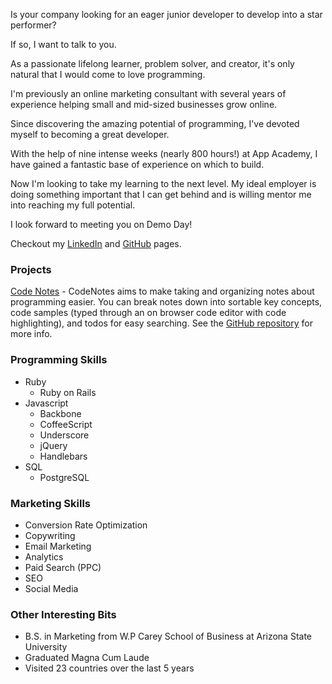 Is your company looking for an eager junior developer to develop into a star performer?

If so, I want to talk to you.

As a passionate lifelong learner, problem solver, and creator, it's only natural that I would come to love programming.

I'm previously an online marketing consultant with several years of experience helping small and mid-sized businesses grow online.

Since discovering the amazing potential of programming, I've devoted myself to becoming a great developer.

With the help of nine intense weeks (nearly 800 hours!) at App Academy, I have gained a fantastic base of experience on which to build.

Now I'm looking to take my learning to the next level. My ideal employer is doing something important that I can get behind and is willing mentor me into reaching my full potential.

I look forward to meeting you on Demo Day!

Checkout my [LinkedIn](http://www.linkedin.com/in/dalek/) and [GitHub](https://github.com/daleknauss) pages.

### Projects
[Code Notes](http://codenotes.herokuapp.com/) - CodeNotes aims to make taking and organizing notes about programming easier. You can break notes down into sortable key concepts, code samples (typed through an on browser code editor with code highlighting), and todos for easy searching. See the [GitHub repository](https://github.com/daleknauss/Code-Notes) for more info.

### Programming Skills
+ Ruby
    + Ruby on Rails
+ Javascript
    + Backbone
    + CoffeeScript
    + Underscore
    + jQuery
    + Handlebars
+ SQL
    + PostgreSQL

### Marketing Skills
+ Conversion Rate Optimization
+ Copywriting
+ Email Marketing
+ Analytics
+ Paid Search (PPC)
+ SEO
+ Social Media

### Other Interesting Bits
+ B.S. in Marketing from W.P Carey School of Business at Arizona State University
+ Graduated Magna Cum Laude
+ Visited 23 countries over the last 5 years